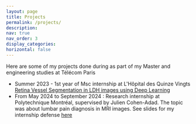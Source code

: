 ```yaml
---
layout: page
title: Projects
permalink: /projects/
description: 
nav: true
nav_order: 3
display_categories: 
horizontal: false
---
```


Here are some of my projects done during as part of my Master and engineering studies at Télécom Paris


- Summer 2023 - 1st year of Msc internship at L'Hôpital des Quinze Vingts <a href="/projects/retina-vessel-seg/" > Retina Vessel Segmentation in LDH images using Deep Learning </a>
- From May 2024 to September 2024 : Research internship at Polytechnique Montréal, supervised by Julien Cohen-Adad. The topic was about lumbar pain diagnosis in MRI images. See slides for my internship defense <a href="/assets/img/internship-defense.pdf/" > here </a> 
